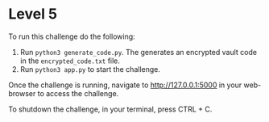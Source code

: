 # Level 5

To run this challenge do the following:

1. Run `python3 generate_code.py`. The generates an encrypted vault code in the `encrypted_code.txt` file. 
2. Run `python3 app.py` to start the challenge. 

Once the challenge is running, navigate to http://127.0.0.1:5000 in your web-browser to access the challenge.

To shutdown the challenge, in your terminal, press CTRL + C. 